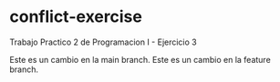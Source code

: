 # conflict-exercise
Trabajo Practico 2 de Programacion I - Ejercicio 3 

Este es un cambio en la main branch.
Este es un cambio en la feature branch.
